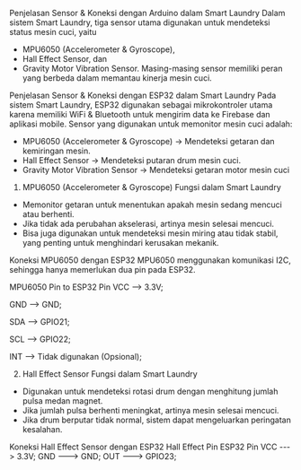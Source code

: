 Penjelasan Sensor & Koneksi dengan Arduino dalam Smart Laundry
Dalam sistem Smart Laundry, tiga sensor utama digunakan untuk mendeteksi status mesin cuci, yaitu 
- MPU6050 (Accelerometer & Gyroscope), 
- Hall Effect Sensor, dan
- Gravity Motor Vibration Sensor.
Masing-masing sensor memiliki peran yang berbeda dalam memantau kinerja mesin cuci.

Penjelasan Sensor & Koneksi dengan ESP32 dalam Smart Laundry
Pada sistem Smart Laundry, ESP32 digunakan sebagai mikrokontroler utama karena memiliki WiFi & Bluetooth 
untuk mengirim data ke Firebase dan aplikasi mobile. Sensor yang digunakan untuk memonitor mesin cuci adalah:

- MPU6050 (Accelerometer & Gyroscope) → Mendeteksi getaran dan kemiringan mesin.
- Hall Effect Sensor → Mendeteksi putaran drum mesin cuci.
- Gravity Motor Vibration Sensor → Mendeteksi getaran motor mesin cuci

1. MPU6050 (Accelerometer & Gyroscope)
Fungsi dalam Smart Laundry
- Memonitor getaran untuk menentukan apakah mesin sedang mencuci atau berhenti.
- Jika tidak ada perubahan akselerasi, artinya mesin selesai mencuci.
- Bisa juga digunakan untuk mendeteksi mesin miring atau tidak stabil, yang penting untuk menghindari kerusakan mekanik.

Koneksi MPU6050 dengan ESP32
MPU6050 menggunakan komunikasi I2C, sehingga hanya memerlukan dua pin pada ESP32.

MPU6050 Pin	to ESP32 Pin
VCC -->	3.3V;

GND -->	GND;

SDA	--> GPIO21;

SCL	--> GPIO22;

INT	--> Tidak digunakan (Opsional);

2. Hall Effect Sensor
Fungsi dalam Smart Laundry
- Digunakan untuk mendeteksi rotasi drum dengan menghitung jumlah pulsa medan magnet.
- Jika jumlah pulsa berhenti meningkat, artinya mesin selesai mencuci.
- Jika drum berputar tidak normal, sistem dapat mengeluarkan peringatan kesalahan.

Koneksi Hall Effect Sensor dengan ESP32
Hall Effect Pin	ESP32 Pin
VCC --->	3.3V;
GND --->	GND;
OUT	---> GPIO23;

